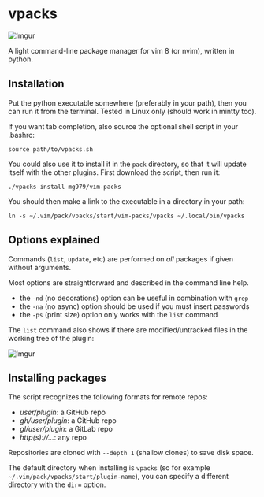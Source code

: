 # vpacks

![Imgur](https://i.imgur.com/xqk21Rm.gif)

A light command-line package manager for vim 8 (or nvim), written in python.

## Installation

Put the python executable somewhere (preferably in your path), then you can run
it from the terminal. Tested in Linux only (should work in mintty too).

If you want tab completion, also source the optional shell script in your
.bashrc:

    source path/to/vpacks.sh

You could also use it to install it in the `pack` directory, so that it will
update itself with the other plugins. First download the script, then run it:

    ./vpacks install mg979/vim-packs

You should then make a link to the executable in a directory in your path:

    ln -s ~/.vim/pack/vpacks/start/vim-packs/vpacks ~/.local/bin/vpacks

## Options explained

Commands (`list`, `update`, etc) are performed on *all* packages if given
without arguments.

Most options are straightforward and described in the command line help.

- the `-nd` (no decorations) option can be useful in combination with `grep`
- the `-na` (no async) option should be used if you must insert passwords
- the `-ps` (print size) option only works with the `list` command

The `list` command also shows if there are modified/untracked files in the
working tree of the plugin:

![Imgur](https://i.imgur.com/oQn13PY.gif)

## Installing packages

The script recognizes the following formats for remote repos:

- *user/plugin*: a GitHub repo
- *gh/user/plugin*: a GitHub repo
- *gl/user/plugin*: a GitLab repo
- *http(s)://...*: any repo

Repositories are cloned with `--depth 1` (shallow clones) to save disk space.

The default directory when installing is `vpacks` (so for example
`~/.vim/pack/vpacks/start/plugin-name`), you can specify a different directory
with the `dir=` option.

